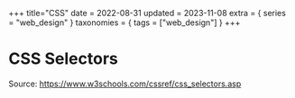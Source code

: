 +++
title="CSS"
date = 2022-08-31
updated = 2023-11-08
extra = { series = "web_design" }
taxonomies = { tags = ["web_design"] }
+++

# CSS Selectors

Source: <https://www.w3schools.com/cssref/css_selectors.asp>
